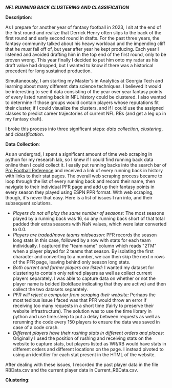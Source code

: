 ***NFL RUNNING BACK CLUSTERING AND CLASSIFICATION***

**Description**:

As I prepare for another year of fantasy football in 2023, I sit at the end of the first round and realize that Derrick Henry often slips to the back of the first round and early second round in drafts. For the past three years, the fantasy community talked about his heavy workload and the impending cliff that he _must_ fall off of, but year after year he kept producing. Each year I listened and avoided drafting him in the top end of the first round, only to be proven wrong. This year finally I decided to put him onto my radar as his draft value had dropped, but I wanted to know if there was a historical precedent for long sustained production.

Simultaneously, I am starting my Master's in Analytics at Georgia Tech and learning about many different data science techniques. I believed it would be interesting to see if data consisting of the year over year fantasy points of every listed running back in NFL history could be clustered. I also wanted to determine if those groups would contain players whose reputations fit their cluster, if I could visualize the clusters, and if I could use the assigned classes to predict career trajectories of current NFL RBs (and get a leg up in my fantasy draft).

I broke this process into three significant steps: _data collection_, _clustering_, and _classification_.


**Data Collection**:

As an undergrad, I spent a significant amount of time web scraping in python for my research lab, so I knew if I could find running back data online then I could collect it. I easily put running backs into the search bar of [Pro Football Reference](https://www.pro-football-reference.com) and received a link of every running back in history with links to their stat pages. The overall web scraping process became to loop through the list of every running back and record their name, then navigate to their individual PFR page and add up their fantasy points in every season they played using ESPN PPR format. With web scraping, though, it's never that easy. Here is a list of issues I ran into, and their subsequent solutions.

+ _Players do not all play the same number of seasons:_ The most seasons played by a running back was 16, so any running back short of that total padded their extra seasons with NaN values, which were later converted to 0.0.
+ _Players are traded/move teams midseason:_ PFR records the season long stats in this case, followed by a row with stats for each team individually. I captured the "team name" column which reads "2TM" when a player played for 2 teams that season. By isolating the first character and converting to a number, we can then skip the next n rows of the PFR page, leaving behind only season long stats.
+ _Both current and former players are listed:_ I wanted my dataset for clustering to contain only retired players as well as collect current players separately. I was able to capture data on whether or not the player name is bolded (boldface indicating that they are active) and then collect the two datasets separately.
+ _PFR will reject a computer from scraping their website:_ Perhaps the most tedious issue I faced was that PFR would throw an error if receiving too many requests in a short time (fairly to preserve their website infrastructure). The solution was to use the time library in python and use time.sleep to put a delay between requests as well as rerunning the code every 150 players to ensure the data was saved in case of a code crash.
+ _Different players have their rushing stats in different orders and places:_ Originally I used the position of rushing and receiving stats on the website to capture stats, but players listed as WR/RB would have stats in different orders and different locations on the page. I instead pivoted to using an identifier for each stat present in the HTML of the website.

After dealing with these issues, I recorded the past player data in the file RBData.csv and the current player data in Current_RBData.csv.


**Clustering**:
